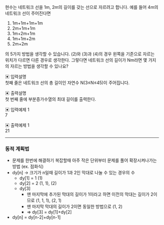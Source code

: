 현수는 네트워크 선을 1m, 2m의 길이를 갖는 선으로 자르려고 합니다. 예를 들어 4m의 네트워크 선이 주어진다면

1) 1m+1m+1m+1m      
2) 2m+1m+1m       
3) 1m+2m+1m       
4) 1m+1m+2m       
5) 2m+2m

의 5가지 방법을 생각할 수 있습니다. (2)와 (3)과 (4)의 경우 왼쪽을 기준으로 자르는 위치가 다르면 다른 경우로 생각한다.
그렇다면 네트워크 선의 길이가 Nm라면 몇 가지의 자르는 방법을 생각할 수 있나요?

▣ 입력설명        
첫째 줄은 네트워크 선의 총 길이인 자연수 N(3≤N≤45)이 주어집니다.


▣ 출력설명         
첫 번째 줄에 부분증가수열의 최대 길이를 출력한다.   


▣ 입력예제 1        
7

▣ 출력예제 1         
21

 
---

### 동적 계획법
- 문제를 한번에 해결하기 복잡할때 아주 작은 단위부터 문제를 풀어 확장시켜나가는 방법 (ex. 점화식)
- dy[n] -> 크기가 n일때 길이가 1과 2인 막대로 나눌 수 있는 경우의 수
  - dy[1] = 1 (1)
  - dy[2] = 2 (1, 1), (2)
  - dy[3]
    - 맨 마지막에 추가된 막대의 길이가 1이라고 하면 이전의 막대는 길이가 2이므로 (1, 1, 1), (2, 1)
    - 맨 마지막 막대의 길이가 2이면 동일한 방법으로 (1, 2)
    - => dy[3] = dy[1]+dy[2]
- dy[n] = dy[n-2]+dy[n-1]
